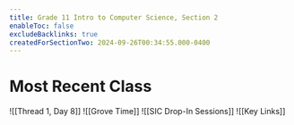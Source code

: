 ```yaml
---
title: Grade 11 Intro to Computer Science, Section 2
enableToc: false
excludeBacklinks: true
createdForSectionTwo: 2024-09-26T00:34:55.000-0400
---
```

# Most Recent Class
![[Thread 1, Day 8]]
![[Grove Time]]
![[SIC Drop-In Sessions]]
![[Key Links]]